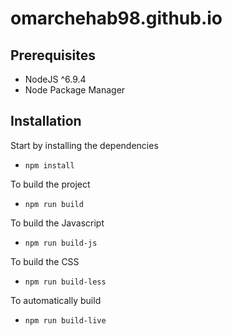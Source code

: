 # omarchehab98.github.io

## Prerequisites
* NodeJS ^6.9.4
* Node Package Manager

## Installation

Start by installing the dependencies
* `npm install`

To build the project
* `npm run build`

To build the Javascript
* `npm run build-js`

To build the CSS
* `npm run build-less`

To automatically build
* `npm run build-live`
